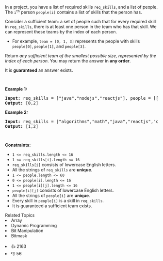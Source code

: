 <p>In a project, you have a list of required skills <code>req_skills</code>, and a list of people. The <code>i<sup>th</sup></code> person <code>people[i]</code> contains a list of skills that the person has.</p>

<p>Consider a sufficient team: a set of people such that for every required skill in <code>req_skills</code>, there is at least one person in the team who has that skill. We can represent these teams by the index of each person.</p>

<ul> 
 <li>For example, <code>team = [0, 1, 3]</code> represents the people with skills <code>people[0]</code>, <code>people[1]</code>, and <code>people[3]</code>.</li> 
</ul>

<p>Return <em>any sufficient team of the smallest possible size, represented by the index of each person</em>. You may return the answer in <strong>any order</strong>.</p>

<p>It is <strong>guaranteed</strong> an answer exists.</p>

<p>&nbsp;</p> 
<p><strong class="example">Example 1:</strong></p> 
<pre><strong>Input:</strong> req_skills = ["java","nodejs","reactjs"], people = [["java"],["nodejs"],["nodejs","reactjs"]]
<strong>Output:</strong> [0,2]
</pre>
<p><strong class="example">Example 2:</strong></p> 
<pre><strong>Input:</strong> req_skills = ["algorithms","math","java","reactjs","csharp","aws"], people = [["algorithms","math","java"],["algorithms","math","reactjs"],["java","csharp","aws"],["reactjs","csharp"],["csharp","math"],["aws","java"]]
<strong>Output:</strong> [1,2]
</pre> 
<p>&nbsp;</p> 
<p><strong>Constraints:</strong></p>

<ul> 
 <li><code>1 &lt;= req_skills.length &lt;= 16</code></li> 
 <li><code>1 &lt;= req_skills[i].length &lt;= 16</code></li> 
 <li><code>req_skills[i]</code> consists of lowercase English letters.</li> 
 <li>All the strings of <code>req_skills</code> are <strong>unique</strong>.</li> 
 <li><code>1 &lt;= people.length &lt;= 60</code></li> 
 <li><code>0 &lt;= people[i].length &lt;= 16</code></li> 
 <li><code>1 &lt;= people[i][j].length &lt;= 16</code></li> 
 <li><code>people[i][j]</code> consists of lowercase English letters.</li> 
 <li>All the strings of <code>people[i]</code> are <strong>unique</strong>.</li> 
 <li>Every skill in <code>people[i]</code> is a skill in <code>req_skills</code>.</li> 
 <li>It is guaranteed a sufficient team exists.</li> 
</ul>

<div><div>Related Topics</div><div><li>Array</li><li>Dynamic Programming</li><li>Bit Manipulation</li><li>Bitmask</li></div></div><br><div><li>👍 2163</li><li>👎 56</li></div>